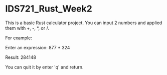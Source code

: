 # IDS721_Rust_Week2
This is a basic Rust calculator project.
You can input 2 numbers and applied them with +, -, *, or /.

For example:

Enter an expression:
877 * 324

Result: 284148

You can quit it by enter 'q' and return. 
